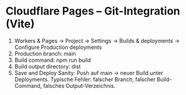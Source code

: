 # Cloudflare Pages – Git-Integration (Vite)
1) Workers & Pages → Project → Settings → Builds & deployments → Configure Production deployments
2) Production branch: main
3) Build command: npm run build
4) Build output directory: dist
5) Save and Deploy
Sanity: Push auf main → neuer Build unter Deployments. Typische Fehler: falscher Branch, falscher Build-Command, falsches Output-Verzeichnis.
